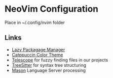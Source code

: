 # NeoVim Configuration
Place in ~/.config/nvim folder

## Links
* [Lazy Packagage Manager](https://github.com/folke/lazy.nvim)
* [Catppuccin Color Theme](https://github.com/catppuccin/nvim)
* [Telescope](https://github.com/nvim-telescope/telescope.nvim) for fuzzy finding files in our projects
* [TreeSitter](https://github.com/nvim-treesitter/nvim-treesitter) for syntax tree structuring
* [Mason](https://github.com/williamboman/mason-lspconfig.nvim) Language Server processing
